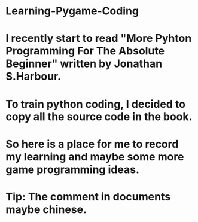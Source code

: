 # Learning-Pygame-Coding
# I recently start to read "More Pyhton Programming For The Absolute Beginner" written by Jonathan S.Harbour.
# To train python coding, I decided to copy all the source code in the book.
# So here is a place for me to record my learning and maybe some more game programming ideas.
# Tip: The comment in documents maybe chinese.